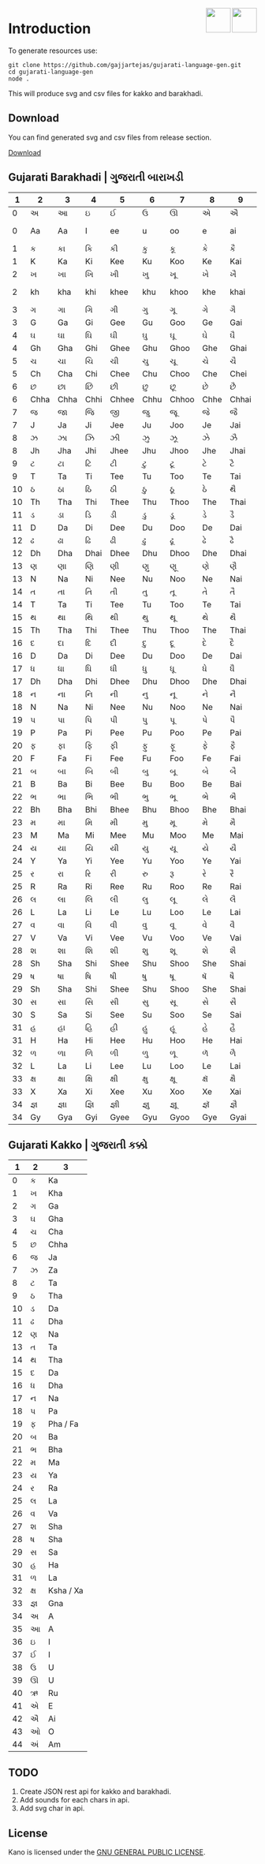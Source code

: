  
 [<img align="right" src="https://cdn.jsdelivr.net/npm/simple-icons@latest/icons/instagram.svg" width="50" height="50" />](http://www.instagram.com/gajjartejas)
 [<img align="right" src="https://cdn.jsdelivr.net/npm/simple-icons@latest/icons/twitter.svg" width="50" height="50" />](http://www.twitter.com/gajjartejas)

# Introduction

To generate resources use:


```
git clone https://github.com/gajjartejas/gujarati-language-gen.git
cd gujarati-language-gen
node .
```

This will produce svg and csv files for kakko and barakhadi.

## Download

You can find generated svg and csv files from release section.

[Download](https://github.com/gajjartejas/gujarati-language-gen/releases/latest/download/resources.zip)


## Gujarati Barakhadi | ગુજરાતી બારાખડી


|1  |2   |3   |4   |5    |6   |7    |8   |9    |10  |11   |12         |13     |
|---|----|----|----|-----|----|-----|----|-----|----|-----|-----------|-------|
|0  |અ   |આ   |ઇ   |ઈ    |ઉ   |ઊ    |એ   |ઐ    |ઓ   |ઔ    |અં         |અઃ     |
|0  |Aa  |Aa  |I   |ee   |u   |oo   |e   |ai   |o   |au   |am / an    |Ah     |
|1  |ક   |કા  |કિ  |કી   |કુ  |કૂ   |કે  |કૈ   |કો  |કૌ   |કં         |કઃ     |
|1  |K   |Ka  |Ki  |Kee  |Ku  |Koo  |Ke  |Kai  |Ko  |Kau  |Kam        |Kah    |
|2  |ખ   |ખા  |ખિ  |ખી   |ખુ  |ખૂ   |ખે  |ખૈ   |ખો  |ખૌ   |ખં         |ખઃ     |
|2  |kh  |kha |khi |khee |khu |khoo |khe |khai |kho |khau |kham / Khan|khah   |
|3  |ગ   |ગા  |ગિ  |ગી   |ગુ  |ગૂ   |ગે  |ગૈ   |ગો  |ગૌ   |ગં         |ગઃ     |
|3  |G   |Ga  |Gi  |Gee  |Gu  |Goo  |Ge  |Gai  |Go  |Gau  |Gam        |Gah    |
|4  |ઘ   |ઘા  |ઘિ  |ઘી   |ઘુ  |ઘૂ   |ઘે  |ઘૈ   |ઘો  |ઘૌ   |ઘં         |ઘઃ     |
|4  |Gh  |Gha |Ghi |Ghee |Ghu |Ghoo |Ghe |Ghai |Gho |Ghau |Gham       |Ghah   |
|5  |ચ   |ચા  |ચિ  |ચી   |ચુ  |ચૂ   |ચે  |ચૈ   |ચો  |ચૌ   |ચં         |ચઃ     |
|5  |Ch  |Cha |Chi |Chee |Chu |Choo |Che |Chei |Cho |Chau |Cham       |Chah   |
|6  |છ   |છા  |છિ  |છી   |છુ  |છૂ   |છે  |છૈ   |છો  |છૌ   |છં         |છઃ     |
|6  |Chha|Chha|Chhi|Chhee|Chhu|Chhoo|Chhe|Chhai|Chho|Chhau|Chham      |Chhah  |
|7  |જ   |જા  |જિ  |જી   |જુ  |જૂ   |જે  |જૈ   |જો  |જૌ   |જં         |જઃ     |
|7  |J   |Ja  |Ji  |Jee  |Ju  |Joo  |Je  |Jai  |Jo  |Jau  |Jam        |Jah    |
|8  |ઝ   |ઝા  |ઝિ  |ઝી   |ઝુ  |ઝૂ   |ઝે  |ઝૈ   |ઝો  |ઝૌ   |ઝં         |ઝઃ     |
|8  |Jh  |Jha |Jhi |Jhee |Jhu |Jhoo |Jhe |Jhai |Jho |Jhau |Jham       |Jhah   |
|9  |ટ   |ટા  |ટિ  |ટી   |ટુ  |ટૂ   |ટે  |ટૈ   |ટો  |ટૌ   |ટં         |ટ      |
|9  |T   |Ta  |Ti  |Tee  |Tu  |Too  |Te  |Tai  |To  |Tau  |Tam        |Tah    |
|10 |ઠ   |ઠા  |ઠિ  |ઠી   |ઠુ  |ઠૂ   |ઠે  |થૈ   |ઠો  |ઠૌ   |ઠં         |ઠ      |
|10 |Th  |Tha |Thi |Thee |Thu |Thoo |The |Thai |Tho |Thau |Tham       |Thah   |
|11 |ડ   |ડા  |ડિ  |ડી   |ડુ  |ડૂ   |ડે  |ડૈ   |ડો  |ડૌ   |ડં         |ડ      |
|11 |D   |Da  |Di  |Dee  |Du  |Doo  |De  |Dai  |Do  |Dau  |Dam        |Dah    |
|12 |ઢ   |ઢા  |ઢિ  |ઢી   |ઢુ  |ઢૂ   |ઢે  |ઢૈ   |ઢો  |ઢૌ   |ઢં         |ઢ      |
|12 |Dh  |Dha |Dhai|Dhee |Dhu |Dhoo |Dhe |Dhai |Dho |Dhau |Dham       |Dhah   |
|13 |ણ   |ણા  |ણિ  |ણી   |ણુ  |ણૂ   |ણે  |ણૈ   |ણૉ  |ણૌ   |ણં         |ણઃ     |
|13 |N   |Na  |Ni  |Nee  |Nu  |Noo  |Ne  |Nai  |No  |Nau  |Nam        |Nah    |
|14 |ત   |તા  |તિ  |તી   |તુ  |તૂ   |તે  |તૈ   |તો  |તૌ   |તં         |તઃ     |
|14 |T   |Ta  |Ti  |Tee  |Tu  |Too  |Te  |Tai  |To  |Tau  |Tam        |Tah    |
|15 |થ   |થા  |થિ  |થી   |થુ  |થૂ   |થે  |થૈ   |થો  |થૌ   |થં         |થઃ     |
|15 |Th  |Tha |Thi |Thee |Thu |Thoo |The |Thai |Tho |Thau |Tham       |Thah   |
|16 |દ   |દા  |દિ  |દી   |દુ  |દૂ   |દે  |દૈ   |દો  |દૌ   |દં         |દઃ     |
|16 |D   |Da  |Di  |Dee  |Du  |Doo  |De  |Dai  |Do  |Dau  |Dam        |Dah    |
|17 |ધ   |ધા  |ધિ  |ધી   |ધુ  |ધૂ   |ધે  |ધૈ   |ધો  |ધૌ   |ધં         |ધઃ     |
|17 |Dh  |Dha |Dhi |Dhee |Dhu |Dhoo |Dhe |Dhai |Dho |Dhau |Dham       |Dhah   |
|18 |ન   |ના  |નિ  |ની   |નુ  |નૂ   |ને  |નૈ   |નો  |નૌ   |નં         |નઃ     |
|18 |N   |Na  |Ni  |Nee  |Nu  |Noo  |Ne  |Nai  |No  |Nau  |Nan        |Nah    |
|19 |પ   |પા  |પિ  |પી   |પુ  |પૂ   |પે  |પૈ   |પો  |પૌ   |પં         |પઃ     |
|19 |P   |Pa  |Pi  |Pee  |Pu  |Poo  |Pe  |Pai  |Po  |Pau  |Pam        |Pah    |
|20 |ફ   |ફા  |ફિ  |ફી   |ફુ  |ફૂ   |ફે  |ફૈ   |ફો  |ફૌ   |ફં         |ફઃ     |
|20 |F   |Fa  |Fi  |Fee  |Fu  |Foo  |Fe  |Fai  |Fo  |Fau  |Fam        |Fah    |
|21 |બ   |બા  |બિ  |બી   |બુ  |બૂ   |બે  |બૈ   |બો  |બૌ   |બં         |બઃ     |
|21 |B   |Ba  |Bi  |Bee  |Bu  |Boo  |Be  |Bai  |Bo  |Bau  |Bam        |Bah    |
|22 |ભ   |ભા  |ભિ  |ભી   |ભુ  |ભૂ   |ભે  |ભૈ   |ભો  |ભૌ   |ભં         |ભઃ     |
|22 |Bh  |Bha |Bhi |Bhee |Bhu |Bhoo |Bhe |Bhai |Bho |Bhau |Bham       |Bhah   |
|23 |મ   |મા  |મિ  |મી   |મુ  |મૂ   |મે  |મૈ   |મો  |મૌ   |મં         |મઃ     |
|23 |M   |Ma  |Mi  |Mee  |Mu  |Moo  |Me  |Mai  |Mo  |Mau  |Mam        |Mah    |
|24 |ય   |યા  |યિ  |યી   |યુ  |યૂ   |યે  |યૈ   |યો  |યૌ   |યં         |યઃ     |
|24 |Y   |Ya  |Yi  |Yee  |Yu  |Yoo  |Ye  |Yai  |Yo  |Yau  |Yam        |Yah    |
|25 |ર   |રા  |રિ  |રી   |રુ  |રૂ   |રે  |રૈ   |રો  |રૌ   |રં         |રઃ     |
|25 |R   |Ra  |Ri  |Ree  |Ru  |Roo  |Re  |Rai  |Ro  |Rau  |Ram        |Rah    |
|26 |લ   |લા  |લિ  |લી   |લુ  |લૂ   |લે  |લૈ   |લો  |લૌ   |લં         |લઃ     |
|26 |L   |La  |Li  |Le   |Lu  |Loo  |Le  |Lai  |Lo  |Lau  |Lam        |Lah    |
|27 |વ   |વા  |વિ  |વી   |વુ  |વૂ   |વે  |વૈ   |વો  |વૌ   |વં         |વઃ     |
|27 |V   |Va  |Vi  |Vee  |Vu  |Voo  |Ve  |Vai  |Vo  |Vau  |Vam        |Vah    |
|28 |શ   |શા  |શિ  |શી   |શુ  |શૂ   |શે  |શૈ   |શો  |શૌ   |શં         |શઃ     |
|28 |Sh  |Sha |Shi |Shee |Shu |Shoo |She |Shai |Sho |Shau |Sham       |Shah   |
|29 |ષ   |ષા  |ષિ  |ષી   |ષુ  |ષૂ   |ષૅ  |ષૈ   |ષૉ  |ષૌ   |ષં         |ષઃ     |
|29 |Sh  |Sha |Shi |Shee |Shu |Shoo |She |Shai |Sho |Shau |Sham       |Shah   |
|30 |સ   |સા  |સિ  |સી   |સુ  |સૂ   |સે  |સૈ   |સો  |સૌ   |સં         |સઃ     |
|30 |S   |Sa  |Si  |See  |Su  |Soo  |Se  |Sai  |So  |Sau  |Sam        |Sah    |
|31 |હ   |હા  |હિ  |હી   |હુ  |હૂ   |હે  |હૈ   |હો  |હૌ   |હં         |હઃ     |
|31 |H   |Ha  |Hi  |Hee  |Hu  |Hoo  |He  |Hai  |Ho  |Hau  |Ham        |Hah    |
|32 |ળ   |ળા  |ળિ  |ળી   |ળુ  |ળૂ   |ળૅ  |ળૈ   |ળૉ  |ળૌ   |ળં         |ળઃ     |
|32 |L   |La  |Li  |Lee  |Lu  |Loo  |Le  |Lai  |Lo  |Lau  |Lam        |lah    |
|33 |ક્ષ |ક્ષા|ક્ષિ|ક્ષી |ક્ષુ|ક્ષૂ |ક્ષૅ|ક્ષૈ |ક્ષૉ|ક્ષૌ |ક્ષં       |ક્ષઃ   |
|33 |X   |Xa  |Xi  |Xee  |Xu  |Xoo  |Xe  |Xai  |Xo  |Xau  |Xam        |kshah  |
|34 |જ્ઞ |જ્ઞા|જ્ઞિ|જ્ઞી |જ્ઞુ|જ્ઞૂ |જ્ઞૅ|જ્ઞૈ |જ્ઞૉ|જ્ઞૌ |જ્ઞં       |જ્ઞઃ   |
|34 |Gy  |Gya |Gyi |Gyee |Gyu |Gyoo |Gye |Gyai |Gyo |Gyau |Gyam       |gyah   |


## Gujarati Kakko | ગુજરાતી કક્કો
|1  |2   |3   |
|---|----|----|
|0  |ક   |Ka  |
|1  |ખ   |Kha |
|2  |ગ   |Ga  |
|3  |ઘ   |Gha |
|4  |ચ   |Cha |
|5  |છ   |Chha|
|6  |જ   |Ja  |
|7  |ઝ   |Za  |
|8  |ટ   |Ta  |
|9  |ઠ   |Tha |
|10 |ડ   |Da  |
|11 |ઢ   |Dha |
|12 |ણ   |Na  |
|13 |ત   |Ta  |
|14 |થ   |Tha |
|15 |દ   |Da  |
|16 |ધ   |Dha |
|17 |ન   |Na  |
|18 |પ   |Pa  |
|19 |ફ   |Pha / Fa|
|20 |બ   |Ba  |
|21 |ભ   |Bha |
|22 |મ   |Ma  |
|23 |ય   |Ya  |
|24 |ર   |Ra  |
|25 |લ   |La  |
|26 |વ   |Va  |
|27 |શ   |Sha |
|28 |ષ   |Sha |
|29 |સ   |Sa  |
|30 |હ   |Ha  |
|31 |ળ   |La  |
|32 |ક્ષ |Ksha / Xa|
|33 |જ્ઞ |Gna |
|34 |અ   |A   |
|35 |આ   |A   |
|36 |ઇ   |I   |
|37 |ઈ   |I   |
|38 |ઉ   |U   |
|39 |ઊ   |U   |
|40 |ઋ   |Ru  |
|41 |એ   |E   |
|42 |ઐ   |Ai  |
|43 |ઓ   |O   |
|44 |અં  |Am  |

## TODO
1. Create JSON rest api for kakko and barakhadi.
2. Add sounds for each chars in api.
3. Add svg char in api.

## License

Kano is licensed under the [GNU GENERAL PUBLIC LICENSE](https://github.com/gajjartejas/Kano/blob/main/LICENSE).
